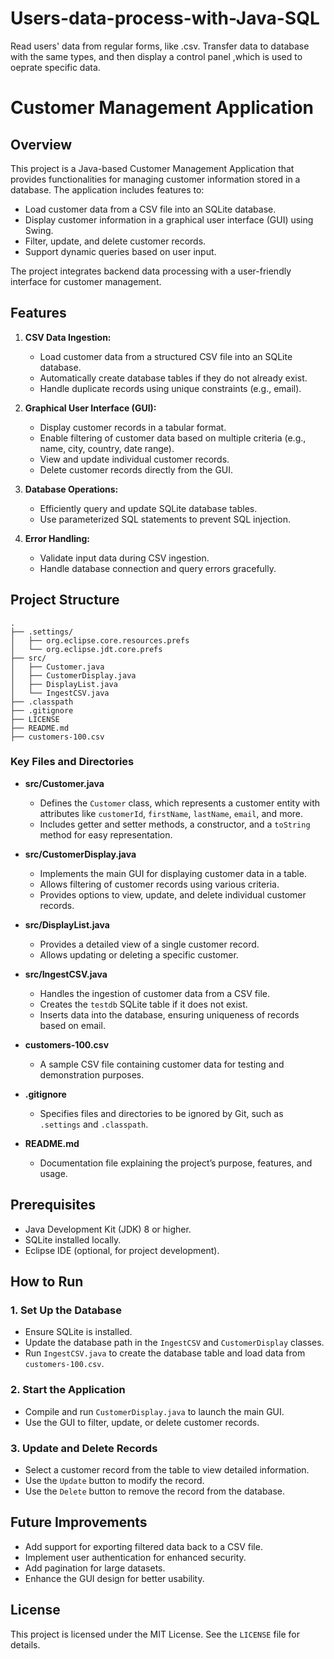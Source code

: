 # Users-data-process-with-Java-SQL
Read users' data from regular forms, like .csv. Transfer data to database with the same types, and then display a control panel ,which is used to oeprate specific data.

# Customer Management Application

## Overview
This project is a Java-based Customer Management Application that provides functionalities for managing customer information stored in a database. The application includes features to:

- Load customer data from a CSV file into an SQLite database.
- Display customer information in a graphical user interface (GUI) using Swing.
- Filter, update, and delete customer records.
- Support dynamic queries based on user input.

The project integrates backend data processing with a user-friendly interface for customer management.

## Features

1. **CSV Data Ingestion:**
   - Load customer data from a structured CSV file into an SQLite database.
   - Automatically create database tables if they do not already exist.
   - Handle duplicate records using unique constraints (e.g., email).

2. **Graphical User Interface (GUI):**
   - Display customer records in a tabular format.
   - Enable filtering of customer data based on multiple criteria (e.g., name, city, country, date range).
   - View and update individual customer records.
   - Delete customer records directly from the GUI.

3. **Database Operations:**
   - Efficiently query and update SQLite database tables.
   - Use parameterized SQL statements to prevent SQL injection.

4. **Error Handling:**
   - Validate input data during CSV ingestion.
   - Handle database connection and query errors gracefully.

## Project Structure

```
.
├── .settings/
│   ├── org.eclipse.core.resources.prefs
│   └── org.eclipse.jdt.core.prefs
├── src/
│   ├── Customer.java
│   ├── CustomerDisplay.java
│   ├── DisplayList.java
│   └── IngestCSV.java
├── .classpath
├── .gitignore
├── LICENSE
├── README.md
├── customers-100.csv
```

### Key Files and Directories

- **src/Customer.java**
  - Defines the `Customer` class, which represents a customer entity with attributes like `customerId`, `firstName`, `lastName`, `email`, and more.
  - Includes getter and setter methods, a constructor, and a `toString` method for easy representation.

- **src/CustomerDisplay.java**
  - Implements the main GUI for displaying customer data in a table.
  - Allows filtering of customer records using various criteria.
  - Provides options to view, update, and delete individual customer records.

- **src/DisplayList.java**
  - Provides a detailed view of a single customer record.
  - Allows updating or deleting a specific customer.

- **src/IngestCSV.java**
  - Handles the ingestion of customer data from a CSV file.
  - Creates the `testdb` SQLite table if it does not exist.
  - Inserts data into the database, ensuring uniqueness of records based on email.

- **customers-100.csv**
  - A sample CSV file containing customer data for testing and demonstration purposes.

- **.gitignore**
  - Specifies files and directories to be ignored by Git, such as `.settings` and `.classpath`.

- **README.md**
  - Documentation file explaining the project’s purpose, features, and usage.

## Prerequisites

- Java Development Kit (JDK) 8 or higher.
- SQLite installed locally.
- Eclipse IDE (optional, for project development).

## How to Run

### 1. Set Up the Database
   - Ensure SQLite is installed.
   - Update the database path in the `IngestCSV` and `CustomerDisplay` classes.
   - Run `IngestCSV.java` to create the database table and load data from `customers-100.csv`.

### 2. Start the Application
   - Compile and run `CustomerDisplay.java` to launch the main GUI.
   - Use the GUI to filter, update, or delete customer records.

### 3. Update and Delete Records
   - Select a customer record from the table to view detailed information.
   - Use the `Update` button to modify the record.
   - Use the `Delete` button to remove the record from the database.

## Future Improvements

- Add support for exporting filtered data back to a CSV file.
- Implement user authentication for enhanced security.
- Add pagination for large datasets.
- Enhance the GUI design for better usability.

## License
This project is licensed under the MIT License. See the `LICENSE` file for details.

